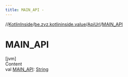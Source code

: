 ```yaml
---
title: MAIN_API -
---
```

//[KotlinInside](../../index.md)/[be.zvz.kotlininside.value](../index.md)/[ApiUrl](index.md)/[MAIN_API](-m-a-i-n_-a-p-i.md)



# MAIN_API  
[jvm]  
Content  
val [MAIN_API](-m-a-i-n_-a-p-i.md): [String](https://docs.oracle.com/javase/7/docs/api/java/lang/String.html)  



